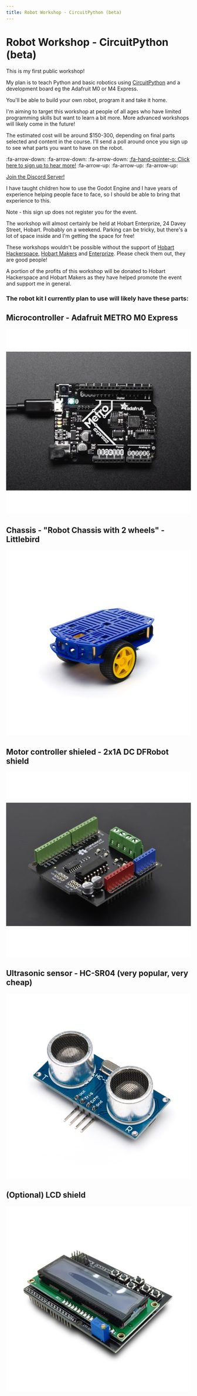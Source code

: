 ```yaml
---
title: Robot Workshop - CircuitPython (beta)
---
```


<script>
    var ml_webform_1753848 = ml_account('webforms', '1753848', 'a8z2u6', 'load');
    ml_webform_1753848('animation', 'fadeIn');
</script>

# Robot Workshop - CircuitPython (beta)

This is my first public workshop! 

My plan is to teach Python and basic robotics using [CircuitPython](https://circuitpython.org/) and a development board eg the Adafruit M0 or M4 Express.

You'll be able to build your own robot, program it and take it home.

I'm aiming to target this workshop at people of all ages who have limited programming skills but want to learn a bit more. More advanced workshops will likely come in the future!

The estimated cost will be around $150-300, depending on final parts selected and content in the course. I'll send a poll around once you sign up to see what parts you want to have on the robot.

:fa-arrow-down: :fa-arrow-down: :fa-arrow-down:
<a href="javascript:;" onclick="ml_webform_1753848('show')">:fa-hand-pointer-o: Click here to sign up to hear more!</a>
:fa-arrow-up: :fa-arrow-up: :fa-arrow-up:

[Join the Discord Server!](https://discord.gg/pyEJKE)

I have taught children how to use the Godot Engine and I have years of experience helping people face to face, so I should be able to bring that experience to this.

Note - this sign up does not register you for the event.

The workshop will almost certainly be held at Hobart Enterprize, 24 Davey Street, Hobart. Probably on a weekend. Parking can be tricky, but there's a lot of space inside and I'm getting the space for free!

These workshops wouldn't be possible without the support of [Hobart Hackerspace](https://www.hobarthackerspace.org.au/), [Hobart Makers](http://hobartmakers.com/) and [Enterprize](https://enterprize.space). Please check them out, they are good people!

A portion of the profits of this workshop will be donated to Hobart Hackerspace and Hobart Makers as they have helped promote the event and support me in general.

### The robot kit I currently plan to use will likely have these parts:

## Microcontroller - Adafruit METRO M0 Express
![](metro_m0_express.jpg)

## Chassis - "Robot Chassis with 2 wheels" - Littlebird
![](robot_chassis.jpg)

## Motor controller shieled - 2x1A DC DFRobot shield
![](motor_shield.jpg)

## Ultrasonic sensor - HC-SR04 (very popular, very cheap)
![](ultrasonic.jpg)

## (Optional) LCD shield
![](lcd_shield.jpg)